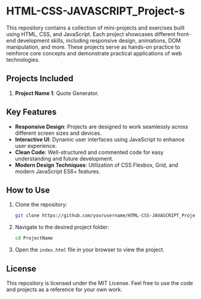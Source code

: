 # HTML-CSS-JAVASCRIPT_Project-s

This repository contains a collection of mini-projects and exercises built using HTML, CSS, and JavaScript. Each project showcases different front-end development skills, including responsive design, animations, DOM manipulation, and more. These projects serve as hands-on practice to reinforce core concepts and demonstrate practical applications of web technologies.

## Projects Included
1. **Project Name 1**: Quote Generator.

## Key Features
- **Responsive Design**: Projects are designed to work seamlessly across different screen sizes and devices.
- **Interactive UI**: Dynamic user interfaces using JavaScript to enhance user experience.
- **Clean Code**: Well-structured and commented code for easy understanding and future development.
- **Modern Design Techniques**: Utilization of CSS Flexbox, Grid, and modern JavaScript ES6+ features.

## How to Use
1. Clone the repository:
   ```bash
   git clone https://github.com/yourusername/HTML-CSS-JAVASCRIPT_Project-s.git
   ```
2. Navigate to the desired project folder:
   ```bash
   cd ProjectName
   ```
3. Open the `index.html` file in your browser to view the project.

## License
This repository is licensed under the MIT License. Feel free to use the code and projects as a reference for your own work.
